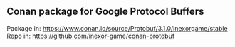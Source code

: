 Conan package for Google Protocol Buffers
--------------------------------------------

Package in: https://www.conan.io/source/Protobuf/3.1.0/inexorgame/stable
Repo in: https://github.com/inexor-game/conan-protobuf
